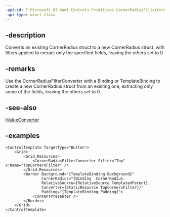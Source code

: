 ```yaml
---
-api-id: T:Microsoft.UI.Xaml.Controls.Primitives.CornerRadiusFilterConverter
-api-type: winrt class
---
```


## -description

Converts an existing CornerRadius struct to a new CornerRadius struct, with filters applied to extract only the specified fields, leaving the others set to 0.

## -remarks

Use the CornerRadiusFilterConverter with a Binding or TemplateBinding to create a new CornerRadius struct from an existing one, extracting only some of the fields, leaving the others set to 0.

## -see-also

[IValueConverter](/uwp/api/windows.ui.xaml.data.ivalueconverter)

## -examples

```xaml
<ControlTemplate TargetType="Button">
    <Grid>
        <Grid.Resources>
            <CornerRadiusFilterConverter Filter="Top" x:Name="TopCornersFilter" />
        </Grid.Resources>
        <Border Background="{TemplateBinding Background}"
                CornerRadius="{Binding  CornerRadius,
                RelativeSource={RelativeSource TemplatedParent},
                Converter={StaticResource TopCornersFilter}}"
                Padding="{TemplateBinding Padding}">
            <ContentPresenter />
        </Border>
    </Grid>
</ControlTemplate>
```
